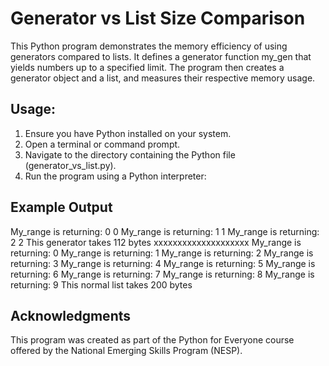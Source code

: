 # Generator vs List Size Comparison
This Python program demonstrates the memory efficiency of using generators compared to lists. 
It defines a generator function my_gen that yields numbers up to a specified limit. The program then creates a generator object and a list, and measures their respective memory usage.

## Usage:
1. Ensure you have Python installed on your system.
2. Open a terminal or command prompt.
3. Navigate to the directory containing the Python file (generator_vs_list.py).
4. Run the program using a Python interpreter:

## Example Output

My_range is returning: 0
0
My_range is returning: 1
1
My_range is returning: 2
2
This generator takes 112 bytes
xxxxxxxxxxxxxxxxxxxx
My_range is returning: 0
My_range is returning: 1
My_range is returning: 2
My_range is returning: 3
My_range is returning: 4
My_range is returning: 5
My_range is returning: 6
My_range is returning: 7
My_range is returning: 8
My_range is returning: 9
This normal list takes 200 bytes

## Acknowledgments
This program was created as part of the Python for Everyone course offered by the National Emerging Skills Program (NESP).
